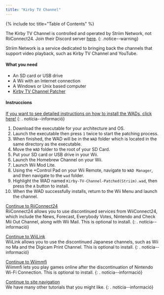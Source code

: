 ```yaml
---
title: "Kirby TV Channel"
---
```


{% include toc title="Table of Contents" %}

The Kirby TV Channel is controlled and operated by Striim Network, not RiiConnect24. Join their Discord server [here](https://discord.gg/seCnzxnE75).
{: .notice--warning}

Striim Network is a service dedicated to bringing back the channels that support video playback, such as Kirby TV Channel and YouTube.

#### What you need

* An SD card or USB drive
* A Wii with an Internet connection
* A Windows or Unix based computer
* [Kirby TV Channel Patcher](https://github.com/StriimNetwork/Kirby-TV-Channel-Patcher/releases)

#### Instruccions

[If you want to see detailed instructions on how to install the WADs, click here!](wiimodlite)
{: . notícia--informació}

1. Download the executable for your architecture and OS.
2. Launch the executable then press `1` twice to start the patching process.
3. When finished, the WAD will be in the `WAD` folder which is located in the same directory as the executable.
4. Move the `WAD` folder to the root of your SD Card.
5. Put your SD card or USB drive in your Wii.
6. Launch the Homebrew Channel on your Wii.
7. Launch Wii Mod Lite.
8. Using the +Control Pad on your Wii Remote, navigate to `WAD Manager`, and then navigate to the `wad` folder.
9. Highlight the WAD named `Kirby-TV-Channel-Patched(Striim).wad`, then press the `A` button to install.
10. When the WAD successfully installs, return to the Wii Menu and launch the channel.



[Continue to RiiConnect24](riiconnect24)<br> RiiConnect24 allows you to use discontinued services from WiiConnect24, which include the News, Forecast, Everybody Votes, Nintendo and Check Mii Out Channel, along with Wii Mail. This is optional to install.
{: . notícia--informació}

[Continue to WiiLink](wiilink)<br> WiiLink allows you to use the discontinued Japanese channels, such as Wii no Ma and the Digicam Print Channel. This is optional to install.
{: . notícia--informació}

[Continue to Wiimmfi](wiimmfi)<br> Wiimmfi lets you play games online after the discontinuation of Nintendo Wi-Fi Connection. This is optional to install.
{: . notícia--informació}

[Continue to site navigation](site-navigation)<br> We have many other tutorials that you might like.
{: . notícia--informació}

